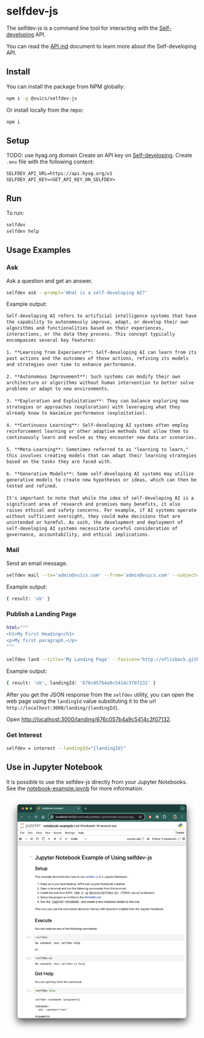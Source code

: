 # selfdev-js

The selfdev-js is a command line tool for interacting with the [Self-developing](https://hyag.org) API.

You can read the [API.md](./API.md) document to learn more about the Self-developing API.

## Install

You can install the package from NPM globally:
```bash
npm i -g @vuics/selfdev-js
```

Or install locally from the repo:
```bash
npm i
```

## Setup

TODO: use hyag.org domain
Create an API key on [Self-developing](https://hyag.org/keys).
Create `.env` file with the following content:
```
SELFDEV_API_URL=https://api.hyag.org/v1
SELFDEV_API_KEY=<GET_API_KEY_ON_SELFDEV>
```

## Run

To run:
```bash
selfdev
selfdev help
```

## Usage Examples

### Ask

Ask a question and get an answer.
```bash
selfdev ask --prompt='What is a self-developing AI?'
```
Example output:
```
Self-developing AI refers to artificial intelligence systems that have the capability to autonomously improve, adapt, or develop their own algorithms and functionalities based on their experiences, interactions, or the data they process. This concept typically encompasses several key features:

1. **Learning from Experience**: Self-developing AI can learn from its past actions and the outcomes of those actions, refining its models and strategies over time to enhance performance.

2. **Autonomous Improvement**: Such systems can modify their own architecture or algorithms without human intervention to better solve problems or adapt to new environments.

3. **Exploration and Exploitation**: They can balance exploring new strategies or approaches (exploration) with leveraging what they already know to maximize performance (exploitation).

4. **Continuous Learning**: Self-developing AI systems often employ reinforcement learning or other adaptive methods that allow them to continuously learn and evolve as they encounter new data or scenarios.

5. **Meta-Learning**: Sometimes referred to as "learning to learn," this involves creating models that can adapt their learning strategies based on the tasks they are faced with.

6. **Generative Models**: Some self-developing AI systems may utilize generative models to create new hypotheses or ideas, which can then be tested and refined.

It's important to note that while the idea of self-developing AI is a significant area of research and promises many benefits, it also raises ethical and safety concerns. For example, if AI systems operate without sufficient oversight, they could make decisions that are unintended or harmful. As such, the development and deployment of self-developing AI systems necessitate careful consideration of governance, accountability, and ethical implications.
```

### Mail

Send an email message.
```bash
selfdev mail --to='admin@vuics.com' --from='admin@vuics.com' --subject='Email Test' --text='Hello, World!'
```
Example output:
```bash
{ result: 'ok' }
```

### Publish a Landing Page

```bash
html="""
<h1>My First Heading</h1>
<p>My first paragraph.</p>
"""

selfdev land --title='My Landing Page' --favicon='http://oflisback.github.io/react-favicon/img/github.ico' --body='{html}' --interestForm='true'
```
Example output:
```bash
{ result: 'ok', landingId: '676c057b4a9c5414c3f07132' }
```
After you get the JSON response from the `selfdev` utility, you can open the web page using the `landingId` value substituting it to the url `http://localhost:3000/landing/{landingId}`.

Open [http://localhost:3000/landing/676c057b4a9c5414c3f07132](http://localhost:3000/landing/676c057b4a9c5414c3f07132).

### Get Interest

```bash
selfdev = interest --landingId="{landingId}"
```


## Use in Jupyter Notebook

It is possible to use the selfdev-js directly from your Jupyter Notebooks.
See the [notebook-example.ipynb](./notebook-example.ipynb) for more information.

![Screenshot of Jupyther Notebook Example](./notebook-screenshot.png)

